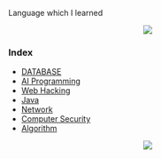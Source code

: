 Language which I learned
<p align="center">
<img src="https://img.shields.io/badge/PYTHON-0696D7?style=for-the-badge&logo=Python&logoColor=yellow">  

### Index

- [DATABASE](https://github.com/Jinseop-Sim/PNU-Database)
- [AI Programming](https://github.com/Jinseop-Sim/PNU-AI-Programming)
- [Web Hacking](https://github.com/Jinseop-Sim/Web-Hacking-Study)
- [Java](https://github.com/Jinseop-Sim/PNU-Java)
- [Network](https://github.com/Jinseop-Sim/PNU-Network-Study)
- [Computer Security](https://github.com/Jinseop-Sim/PNU-Computer-Security)
- [Algorithm](https://github.com/Jinseop-Sim/Python-Study)

<p align="center">
<img src="https://github-readme-stats.vercel.app/api?username=Jinseop-Sim&show_icons=true&theme=gruvbox&hide=["issues"]">
